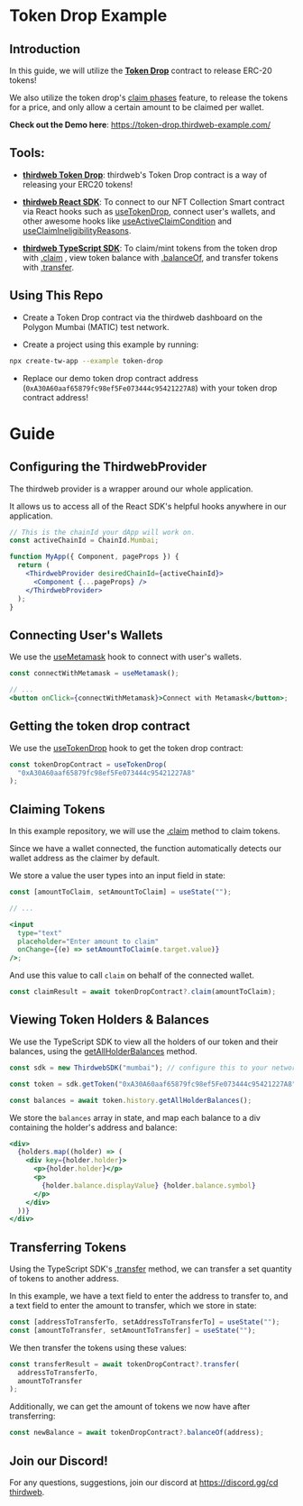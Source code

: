 # Token Drop Example

## Introduction

In this guide, we will utilize the [**Token Drop**](https://portal.thirdweb.com/contracts/token-drop) contract to release ERC-20 tokens!

We also utilize the token drop's [claim phases](https://portal.thirdweb.com/pre-built-contracts/token-drop#setting-claim-phases) feature, to release the tokens for a price, and only allow a certain amount to be claimed per wallet.

**Check out the Demo here**: https://token-drop.thirdweb-example.com/

## Tools:

- [**thirdweb Token Drop**](https://portal.thirdweb.com/contracts/token-drop): thirdweb's Token Drop contract is a way of releasing your ERC20 tokens!

- [**thirdweb React SDK**](https://docs.thirdweb.com/react): To connect to our NFT Collection Smart contract via React hooks such as [useTokenDrop](https://docs.thirdweb.com/react/react.usetokendrop), connect user's wallets, and other awesome hooks like [useActiveClaimCondition](https://docs.thirdweb.com/react/react.useactiveclaimcondition) and [useClaimIneligibilityReasons](https://docs.thirdweb.com/react/react.useclaimineligibilityreasons).

- [**thirdweb TypeScript SDK**](https://docs.thirdweb.com/typescript): To claim/mint tokens from the token drop with [.claim](https://portal.thirdweb.com/pre-built-contracts/token-drop#claiming-tokens) , view token balance with [.balanceOf](https://portal.thirdweb.com/pre-built-contracts/token-drop#token-balance), and transfer tokens with [.transfer](https://portal.thirdweb.com/pre-built-contracts/token-drop#transfer-tokens).

## Using This Repo

- Create a Token Drop contract via the thirdweb dashboard on the Polygon Mumbai (MATIC) test network.

- Create a project using this example by running:

```bash
npx create-tw-app --example token-drop
```

- Replace our demo token drop contract address (`0xA30A60aaf65879fc98ef5Fe073444c95421227A8`) with your token drop contract address!

# Guide

## Configuring the ThirdwebProvider

The thirdweb provider is a wrapper around our whole application.

It allows us to access all of the React SDK's helpful hooks anywhere in our application.

```jsx
// This is the chainId your dApp will work on.
const activeChainId = ChainId.Mumbai;

function MyApp({ Component, pageProps }) {
  return (
    <ThirdwebProvider desiredChainId={activeChainId}>
      <Component {...pageProps} />
    </ThirdwebProvider>
  );
}
```

## Connecting User's Wallets

We use the [useMetamask](https://portal.thirdweb.com/react/react.usemetamask) hook to connect with user's wallets.

```jsx
const connectWithMetamask = useMetamask();

// ...
<button onClick={connectWithMetamask}>Connect with Metamask</button>;
```

## Getting the token drop contract

We use the [useTokenDrop](https://docs.thirdweb.com/react/react.usetokendrop) hook to get the token drop contract:

```jsx
const tokenDropContract = useTokenDrop(
  "0xA30A60aaf65879fc98ef5Fe073444c95421227A8"
);
```

## Claiming Tokens

In this example repository, we will use the [.claim](https://portal.thirdweb.com/pre-built-contracts/token-drop#claiming-tokens) method to claim tokens.

Since we have a wallet connected, the function automatically detects our wallet address as the claimer by default.

We store a value the user types into an input field in state:

```jsx
const [amountToClaim, setAmountToClaim] = useState("");

// ...

<input
  type="text"
  placeholder="Enter amount to claim"
  onChange={(e) => setAmountToClaim(e.target.value)}
/>;
```

And use this value to call `claim` on behalf of the connected wallet.

```jsx
const claimResult = await tokenDropContract?.claim(amountToClaim);
```

## Viewing Token Holders & Balances

We use the TypeScript SDK to view all the holders of our token and their balances, using the [getAllHolderBalances](https://portal.thirdweb.com/typescript/sdk.tokenerc20history.getallholderbalances#tokenerc20historygetallholderbalances-method) method.

```jsx
const sdk = new ThirdwebSDK("mumbai"); // configure this to your network

const token = sdk.getToken("0xA30A60aaf65879fc98ef5Fe073444c95421227A8"); // our token drop contract address

const balances = await token.history.getAllHolderBalances();
```

We store the `balances` array in state, and map each balance to a div containing the holder's address and balance:

```jsx
<div>
  {holders.map((holder) => (
    <div key={holder.holder}>
      <p>{holder.holder}</p>
      <p>
        {holder.balance.displayValue} {holder.balance.symbol}
      </p>
    </div>
  ))}
</div>
```

## Transferring Tokens

Using the TypeScript SDK's [.transfer](https://portal.thirdweb.com/pre-built-contracts/token-drop#transfer-tokens) method, we can transfer a set quantity of tokens to another address.

In this example, we have a text field to enter the address to transfer to, and a text field to enter the amount to transfer, which we store in state:

```jsx
const [addressToTransferTo, setAddressToTransferTo] = useState("");
const [amountToTransfer, setAmountToTransfer] = useState("");
```

We then transfer the tokens using these values:

```jsx
const transferResult = await tokenDropContract?.transfer(
  addressToTransferTo,
  amountToTransfer
);
```

Additionally, we can get the amount of tokens we now have after transferring:

```jsx
const newBalance = await tokenDropContract?.balanceOf(address);
```

## Join our Discord!

For any questions, suggestions, join our discord at [https://discord.gg/cd thirdweb](https://discord.gg/thirdweb).
